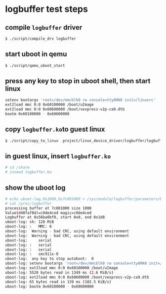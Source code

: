# logbuffer test steps

## compile `logbuffer` driver
  ```bash
  $ ./script/compile_drv logbuffer
  ```
## start uboot in qemu
  ```bash
  $ ./script/qemu_uboot_start
  ```
## press any key to stop in uboot shell, then start linux
  ```bash
  setenv bootargs 'root=/dev/mmcblk0 rw console=ttyAMA0 init=/linuxrc'
  ext2load mmc 0:0 0x60100000 /boot/uImage
  ext2load mmc 0:0 0x60600000 /boot/vexpress-v2p-ca9.dtb
  bootm 0x60100000 - 0x60600000
  ```

## copy `logbuffer.ko`to guest linux
  ```bash
  $ ./script/copy_to_linux  project/linux_device_driver/logbuffer/logbuffer.ko
  ```

## in guest linux, insert `logbuffer.ko`
  ```bash
  # cd /share
  # insmod logbuffer.ko
  ```

## show the uboot log
  ```bash
  # echo uboot-log,0x1000,0x7c001000 > /sys/module/logbuffer/parameters/buffer_info 
  # cat /proc/logbuffer 
  processing buffer at 7c001000 size 1000
  Value(d48faf84)=c0de4ced magic=c0de4ced
  Logbuffer at 0x56ba0bf0, start 0x0, end 0x1d8
  uboot-log: sh: 128 MiB
  uboot-log: :   MMC: 0
  uboot-log:  Warning - bad CRC, using default environment
  uboot-log:  Warning - bad CRC, using default environment
  uboot-log:     serial
  uboot-log: :   serial
  uboot-log: :   serial
  uboot-log: :   smc911x-0
  uboot-log:  any key to stop autoboot:  0 
  uboot-log: setenv bootargs 'root=/dev/mmcblk0 rw console=ttyAMA0 init=/linuxrc'
  uboot-log: ext2load mmc 0:0 0x60100000 /boot/uImage
  uboot-log: 5520 bytes read in 1349 ms (2.6 MiB/s)
  uboot-log: ext2load mmc 0:0 0x60600000 /boot/vexpress-v2p-ca9.dtb
  uboot-log: 65 bytes read in 139 ms (102.5 KiB/s)
  uboot-log: bootm 0x60100000 - 0x60600000
  ```
